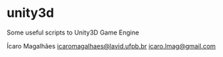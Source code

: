 # unity3d
Some useful scripts to Unity3D Game Engine

Ícaro Magalhães
icaromagalhaes@lavid.ufpb.br
icaro.lmag@gmail.com
